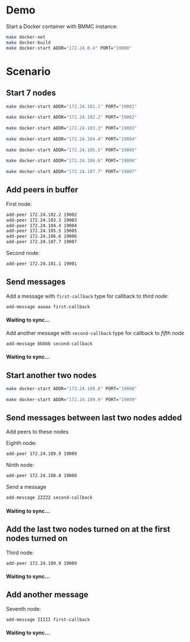 # Demo

Start a Docker container with BMMC instance:

```bash
make docker-net
make docker-build
make docker-start ADDR="172.24.0.4" PORT="19000"
```

# Scenario

## Start 7 nodes

```bash
make docker-start ADDR="172.24.101.1" PORT="19001"
	
make docker-start ADDR="172.24.102.2" PORT="19002"
	
make docker-start ADDR="172.24.103.3" PORT="19003"
	
make docker-start ADDR="172.24.104.4" PORT="19004"
	
make docker-start ADDR="172.24.105.5" PORT="19005"
	
make docker-start ADDR="172.24.106.6" PORT="19006"
	
make docker-start ADDR="172.24.107.7" PORT="19007"
```

## Add peers in buffer

First node:

```bash
add-peer 172.24.102.2 19002
add-peer 172.24.103.3 19003
add-peer 172.24.104.4 19004
add-peer 172.24.105.5 19005
add-peer 172.24.106.6 19006
add-peer 172.24.107.7 19007
```

Second node:

```bash
add-peer 172.24.101.1 19001
```

## Send messages

Add a message with `first-callback` type for callback to *third node*:

```bash
add-message aaaaa first-callback
```

#### Waiting to sync...

Add another message with `second-callback` type for callback to *fifth node*

```bash
add-message bbbbb second-callback
```

#### Waiting to sync...


## Start another two nodes

```bash
make docker-start ADDR="172.24.108.8" PORT="19008"
	
make docker-start ADDR="172.24.109.9" PORT="19009"
```

## Send messages between last two nodes added

Add peers to these nodes

Eighth node:

```bash
add-peer 172.24.109.9 19009
```

Ninth node:

```bash
add-peer 172.24.108.8 19008
```

Send a message

```bash
add-message ZZZZZ second-callback
```

#### Waiting to sync...

## Add the last two nodes turned on at the first nodes turned on

Third node:

```bash
add-peer 172.24.109.9 19009
```

#### Waiting to sync...

## Add another message

Seventh node:

```bash
add-message IIIII first-callback
```

#### Waiting to sync...
